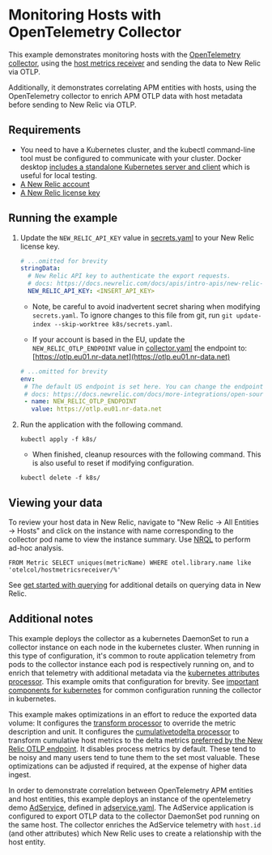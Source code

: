 # Monitoring Hosts with OpenTelemetry Collector

This example demonstrates monitoring hosts with the [OpenTelemetry collector](https://opentelemetry.io/docs/collector/), using the [host metrics receiver](https://github.com/open-telemetry/opentelemetry-collector-contrib/tree/main/receiver/hostmetricsreceiver) and sending the data to New Relic via OTLP.

Additionally, it demonstrates correlating APM entities with hosts, using the OpenTelemetry collector to enrich APM OTLP data with host metadata before sending to New Relic via OTLP.

## Requirements

* You need to have a Kubernetes cluster, and the kubectl command-line tool must be configured to communicate with your cluster. Docker desktop [includes a standalone Kubernetes server and client](https://docs.docker.com/desktop/kubernetes/) which is useful for local testing.
* [A New Relic account](https://one.newrelic.com/)
* [A New Relic license key](https://docs.newrelic.com/docs/apis/intro-apis/new-relic-api-keys/#license-key)

## Running the example

1. Update the `NEW_RELIC_API_KEY` value in [secrets.yaml](./k8s/secrets.yaml) to your New Relic license key.
    ```yaml
    # ...omitted for brevity
    stringData:
      # New Relic API key to authenticate the export requests.
      # docs: https://docs.newrelic.com/docs/apis/intro-apis/new-relic-api-keys/#license-key
      NEW_RELIC_API_KEY: <INSERT_API_KEY>
    ```
   
    * Note, be careful to avoid inadvertent secret sharing when modifying `secrets.yaml`. To ignore changes to this file from git, run `git update-index --skip-worktree k8s/secrets.yaml`.

    * If your account is based in the EU, update the `NEW_RELIC_OTLP_ENDPOINT` value in [collector.yaml](./k8s/collector.yaml) the endpoint to: [https://otlp.eu01.nr-data.net](https://otlp.eu01.nr-data.net)

    ```yaml
    # ...omitted for brevity
   env:
     # The default US endpoint is set here. You can change the endpoint and port based on your requirements if needed.
     # docs: https://docs.newrelic.com/docs/more-integrations/open-source-telemetry-integrations/opentelemetry/best-practices/opentelemetry-otlp/#configure-endpoint-port-protocol
     - name: NEW_RELIC_OTLP_ENDPOINT
       value: https://otlp.eu01.nr-data.net
    ```

3. Run the application with the following command.

    ```shell
    kubectl apply -f k8s/
    ```
   
   * When finished, cleanup resources with the following command. This is also useful to reset if modifying configuration.

   ```shell
   kubectl delete -f k8s/
   ```

## Viewing your data

To review your host data in New Relic, navigate to "New Relic -> All Entities -> Hosts" and click on the instance with name corresponding to the collector pod name to view the instance summary. Use [NRQL](https://docs.newrelic.com/docs/query-your-data/explore-query-data/get-started/introduction-querying-new-relic-data/) to perform ad-hoc analysis.

```
FROM Metric SELECT uniques(metricName) WHERE otel.library.name like 'otelcol/hostmetricsreceiver/%'
```

See [get started with querying](https://docs.newrelic.com/docs/query-your-data/explore-query-data/get-started/introduction-querying-new-relic-data/) for additional details on querying data in New Relic.

## Additional notes

This example deploys the collector as a kubernetes DaemonSet to run a collector instance on each node in the kubernetes cluster. When running in this type of configuration, it's common to route application telemetry from pods to the collector instance each pod is respectively running on, and to enrich that telemetry with additional metadata via the [kubernetes attributes processor](https://github.com/open-telemetry/opentelemetry-collector-contrib/tree/main/processor/k8sattributesprocessor). This example omits that configuration for brevity. See [important components for kubernetes](https://opentelemetry.io/docs/kubernetes/collector/components/#filelog-receiver) for common configuration running the collector in kubernetes.

This example makes optimizations in an effort to reduce the exported data volume: It configures the [transform processor](https://github.com/open-telemetry/opentelemetry-collector-contrib/tree/main/processor/transformprocessor) to override the metric description and unit. It configures the [cumulativetodelta processor](https://github.com/open-telemetry/opentelemetry-collector-contrib/tree/main/processor/cumulativetodeltaprocessor) to transform cumulative host metrics to the delta metrics [preferred by the New Relic OTLP endpoint](https://docs.newrelic.com/docs/opentelemetry/best-practices/opentelemetry-otlp/#metric-aggregation-temporality). It disables process metrics by default. These tend to be noisy and many users tend to tune them to the set most valuable. These optimizations can be adjusted if required, at the expense of higher data ingest.

In order to demonstrate correlation between OpenTelemetry APM entities and host entities, this example deploys an instance of the opentelemetry demo [AdService](https://opentelemetry.io/docs/demo/services/ad/), defined in [adservice.yaml](./k8s/adservice.yaml). The AdService application is configured to export OTLP data to the collector DaemonSet pod running on the same host. The collector enriches the AdService telemetry with `host.id` (and other attributes) which New Relic uses to create a relationship with the host entity.
